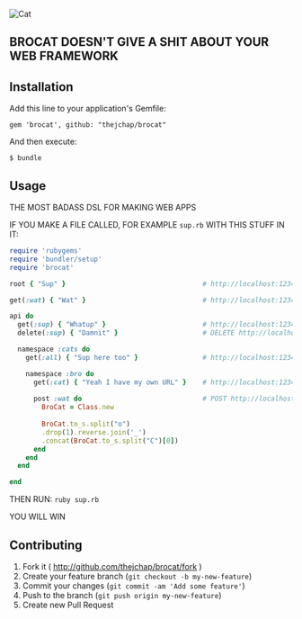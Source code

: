 ![Cat](http://feedbackloop-assets.s3.amazonaws.com/Screen%20Shot%202014-06-11%20at%204.19.03%20PM.png)

## BROCAT DOESN'T GIVE A SHIT ABOUT YOUR WEB FRAMEWORK


## Installation

Add this line to your application's Gemfile:

    gem 'brocat', github: "thejchap/brocat"

And then execute:

    $ bundle

## Usage

THE MOST BADASS DSL FOR MAKING WEB APPS

IF YOU MAKE A FILE CALLED, FOR EXAMPLE `sup.rb` WITH THIS STUFF IN IT:

```ruby
require 'rubygems'
require 'bundler/setup'
require 'brocat'

root { "Sup" }                                  # http://localhost:1234

get(:wat) { "Wat" }                             # http://localhost:1234/wat

api do
  get(:sup) { "Whatup" }                        # http://localhost:1234/sup
  delete(:sup) { "Damnit" }                     # DELETE http://localhost:1234/sup

  namespace :cats do
    get(:all) { "Sup here too" }                # http://localhost:1234/api/cats/all

    namespace :bro do
      get(:cat) { "Yeah I have my own URL" }    # http://localhost:1234/api/cats/bro/cat
      
      post :wat do                              # POST http://localhost:1234/api/cats/bro/wat
        BroCat = Class.new
        
        BroCat.to_s.split("o")
        .drop(1).reverse.join('_')
        .concat(BroCat.to_s.split("C")[0])
      end
    end
  end

end
```

THEN RUN: `ruby sup.rb`

YOU WILL WIN

## Contributing

1. Fork it ( http://github.com/thejchap/brocat/fork )
2. Create your feature branch (`git checkout -b my-new-feature`)
3. Commit your changes (`git commit -am 'Add some feature'`)
4. Push to the branch (`git push origin my-new-feature`)
5. Create new Pull Request
